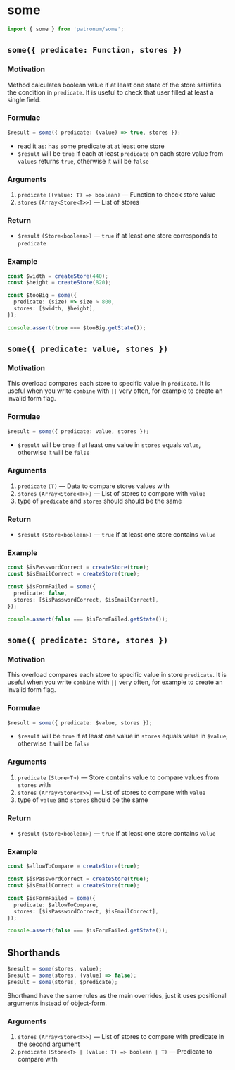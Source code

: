 # some

```ts
import { some } from 'patronum/some';
```

## `some({ predicate: Function, stores })`

### Motivation

Method calculates boolean value if at least one state of the store satisfies the condition in `predicate`.
It is useful to check that user filled at least a single field.

### Formulae

```ts
$result = some({ predicate: (value) => true, stores });
```

- read it as: has some predicate at at least one store
- `$result` will be `true` if each at least `predicate` on each store value from `values` returns `true`, otherwise it will be `false`

### Arguments

1. `predicate` `((value: T) => boolean)` — Function to check store value
1. `stores` `(Array<Store<T>>)` — List of stores

### Return

- `$result` `(Store<boolean>)` — `true` if at least one store corresponds to `predicate`

### Example

```ts
const $width = createStore(440);
const $height = createStore(820);

const $tooBig = some({
  predicate: (size) => size > 800,
  stores: [$width, $height],
});

console.assert(true === $tooBig.getState());
```

## `some({ predicate: value, stores })`

### Motivation

This overload compares each store to specific value in `predicate`.
It is useful when you write `combine` with `||` very often, for example to create an invalid form flag.

### Formulae

```ts
$result = some({ predicate: value, stores });
```

- `$result` will be `true` if at least one value in `stores` equals `value`, otherwise it will be `false`

### Arguments

1. `predicate` `(T)` — Data to compare stores values with
1. `stores` `(Array<Store<T>>)` — List of stores to compare with `value`
1. type of `predicate` and `stores` should should be the same

### Return

- `$result` `(Store<boolean>)` — `true` if at least one store contains `value`

### Example

```ts
const $isPasswordCorrect = createStore(true);
const $isEmailCorrect = createStore(true);

const $isFormFailed = some({
  predicate: false,
  stores: [$isPasswordCorrect, $isEmailCorrect],
});

console.assert(false === $isFormFailed.getState());
```

## `some({ predicate: Store, stores })`

### Motivation

This overload compares each store to specific value in store `predicate`.
It is useful when you write `combine` with `||` very often, for example to create an invalid form flag.

### Formulae

```ts
$result = some({ predicate: $value, stores });
```

- `$result` will be `true` if at least one value in `stores` equals value in `$value`, otherwise it will be `false`

### Arguments

1. `predicate` `(Store<T>)` — Store contains value to compare values from `stores` with
1. `stores` `(Array<Store<T>>)` — List of stores to compare with `value`
1. type of `value` and `stores` should be the same

### Return

- `$result` `(Store<boolean>)` — `true` if at least one store contains `value`

### Example

```ts
const $allowToCompare = createStore(true);

const $isPasswordCorrect = createStore(true);
const $isEmailCorrect = createStore(true);

const $isFormFailed = some({
  predicate: $allowToCompare,
  stores: [$isPasswordCorrect, $isEmailCorrect],
});

console.assert(false === $isFormFailed.getState());
```

## Shorthands

```ts
$result = some(stores, value);
$result = some(stores, (value) => false);
$result = some(stores, $predicate);
```

Shorthand have the same rules as the main overrides, just it uses positional arguments instead of object-form.

### Arguments

1. `stores` `(Array<Store<T>>)` — List of stores to compare with predicate in the second argument
2. `predicate` `(Store<T> | (value: T) => boolean | T)` — Predicate to compare with
